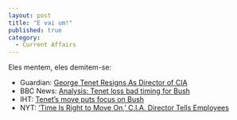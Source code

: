 ```yaml
---
layout: post
title: "E vai um!"
published: true
category:
  - Current Affairs
---
```

Eles mentem, eles demitem-se:
<ul>
<li>Guardian: <a href="http://www.guardian.co.uk/uslatest/story/0,1282,-4165366,00.html" title="Guardian">George Tenet Resigns As Director of CIA</a></li>
<li>BBC News: <a href="http://news.bbc.co.uk/2/hi/americas/3775295.stm" title="BBC News">Analysis: Tenet loss bad timing for Bush</a></li>
<li>IHT: <a href="http://www.iht.com/articles/523224.html" title="International Herald Tribune">Tenet&#8217;s move puts focus on Bush</a></li>
<li>NYT: <a href="http://www.nytimes.com/2004/06/03/international/middleeast/02CND-TENE.html?8br" title="New York Times">&#8216;Time Is Right to Move On,&#8217; C.I.A. Director Tells Employees </a>
</li>
</ul>



